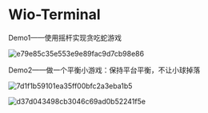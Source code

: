 # Wio-Terminal
Demo1——使用摇杆实现贪吃蛇游戏

![e79e85c35e553e9e89fac9d7cb98e86](https://github.com/user-attachments/assets/2fc5b539-e460-40bd-873b-d03378a0d39b)

Demo2——做一个平衡小游戏：保持平台平衡，不让小球掉落

![7d1f1b59101ea35ff00bfc2a3eba1b5](https://github.com/user-attachments/assets/ef093d28-c34b-4178-ba16-39e0ff448567)

![d37d043498cb3046c69ad0b52241f5e](https://github.com/user-attachments/assets/42d8ffb6-c441-4b72-9466-49d996dfc16a)
